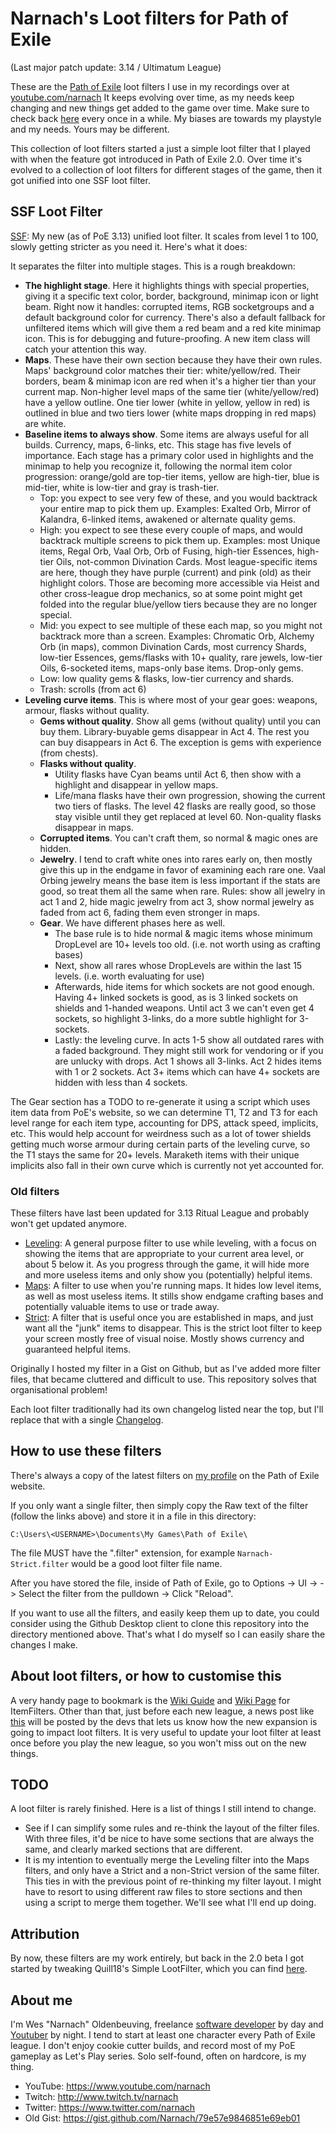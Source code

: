 # Narnach's Loot filters for Path of Exile

(Last major patch update: 3.14 / Ultimatum League)

These are the [Path of Exile](https://www.pathofexile.com/) loot filters I use in my recordings over at [youtube.com/narnach](https://www.youtube.com/narnach)
It keeps evolving over time, as my needs keep changing and new things get added to the game over time. Make sure to check back [here](https://github.com/Narnach/path_of_exile_loot_filters) every once in a while. My biases are towards my playstyle and my needs. Yours may be different.

This collection of loot filters started a just a simple loot filter that I played with when the feature got introduced in Path of Exile 2.0. Over time it's evolved to a collection of loot filters for different stages of the game, then it got unified into one SSF loot filter.

## SSF Loot Filter

[SSF](https://github.com/Narnach/path_of_exile_loot_filters/raw/master/Narnach-SSF.filter): My new (as of PoE 3.13) unified loot filter. It scales from level 1 to 100, slowly getting stricter as you need it. Here's what it does:

It separates the filter into multiple stages. This is a rough breakdown:

- **The highlight stage**. Here it highlights things with special properties, giving it a specific text color, border, background, minimap icon or light beam. Right now it handles: corrupted items, RGB socketgroups and a default background color for currency. There's also a default fallback for unfiltered items which will give them a red beam and a red kite minimap icon. This is for debugging and future-proofing. A new item class will catch your attention this way.
- **Maps**. These have their own section because they have their own rules. Maps' background color matches their tier: white/yellow/red. Their borders, beam & minimap icon are red when it's a higher tier than your current map. Non-higher level maps of the same tier (white/yellow/red) have a yellow outline. One tier lower (white in yellow, yellow in red) is outlined in blue and two tiers lower (white maps dropping in red maps) are white.
- **Baseline items to always show**. Some items are always useful for all builds. Currency, maps, 6-links, etc. This stage has five levels of importance. Each stage has a primary color used in highlights and the minimap to help you recognize it, following the normal item color progression: orange/gold are top-tier items, yellow are high-tier, blue is mid-tier, white is low-tier and gray is trash-tier.
  - Top: you expect to see very few of these, and you would backtrack your entire map to pick them up. Examples: Exalted Orb, Mirror of Kalandra, 6-linked items, awakened or alternate quality gems.
  - High: you expect to see these every couple of maps, and would backtrack multiple screens to pick them up. Examples: most Unique items, Regal Orb, Vaal Orb, Orb of Fusing, high-tier Essences, high-tier Oils, not-common Divination Cards. Most league-specific items are here, though they have purple (current) and pink (old) as their highlight colors. Those are becoming more accessible via Heist and other cross-league drop mechanics, so at some point might get folded into the regular blue/yellow tiers because they are no longer special.
  - Mid: you expect to see multiple of these each map, so you might not backtrack more than a screen. Examples: Chromatic Orb, Alchemy Orb (in maps), common Divination Cards, most currency Shards, low-tier Essences, gems/flasks with 10+ quality, rare jewels, low-tier Oils, 6-socketed items, maps-only base items. Drop-only gems.
  - Low: low quality gems & flasks, low-tier currency and shards.
  - Trash: scrolls (from act 6)
- **Leveling curve items**. This is where most of your gear goes: weapons, armour, flasks without quality.
  - **Gems without quality**. Show all gems (without quality) until you can buy them. Library-buyable gems disappear in Act 4. The rest you can buy disappears in Act 6. The exception is gems with experience (from chests).
  - **Flasks without quality**.
    - Utility flasks have Cyan beams until Act 6, then show with a highlight and disappear in yellow maps.
    - Life/mana flasks have their own progression, showing the current two tiers of flasks. The level 42 flasks are really good, so those stay visible until they get replaced at level 60. Non-quality flasks disappear in maps.
  - **Corrupted items**. You can't craft them, so normal & magic ones are hidden.
  - **Jewelry**. I tend to craft white ones into rares early on, then mostly give this up in the endgame in favor of examining each rare one. Vaal Orbing jewelry means the base item is less important if the stats are good, so treat them all the same when rare. Rules: show all jewelry in act 1 and 2, hide magic jewelry from act 3, show normal jewelry as faded from act 6, fading them even stronger in maps.
  - **Gear**. We have different phases here as well.
    - The base rule is to hide normal & magic items whose minimum DropLevel are 10+ levels too old. (i.e. not worth using as crafting bases)
    - Next, show all rares whose DropLevels are within the last 15 levels. (i.e. worth evaluating for use)
    - Afterwards, hide items for which sockets are not good enough. Having 4+ linked sockets is good, as is 3 linked sockets on shields and 1-handed weapons. Until act 3 we can't even get 4 sockets, so highlight 3-links, do a more subtle highlight for 3-sockets.
    - Lastly: the leveling curve. In acts 1-5 show all outdated rares with a faded background. They might still work for vendoring or if you are unlucky with drops. Act 1 shows all 3-links. Act 2 hides items with 1 or 2 sockets. Act 3+ items which can have 4+ sockets are hidden with less than 4 sockets.

The Gear section has a TODO to re-generate it using a script which uses item data from PoE's website, so we can determine T1, T2 and T3 for each level range for each item type, accounting for DPS, attack speed, implicits, etc. This would help account for weirdness such as a lot of tower shields getting much worse armour during certain parts of the leveling curve, so the T1 stays the same for 20+ levels. Maraketh items with their unique implicits also fall in their own curve which is currently not yet accounted for.

### Old filters

These filters have last been updated for 3.13 Ritual League and probably won't get updated anymore.

- [Leveling](https://github.com/Narnach/path_of_exile_loot_filters/raw/master/Narnach-Leveling.filter): A general purpose filter to use while leveling, with a focus on showing the items that are appropriate to your current area level, or about 5 below it. As you progress through the game, it will hide more and more useless items and only show you (potentially) helpful items.
- [Maps](https://github.com/Narnach/path_of_exile_loot_filters/raw/master/Narnach-Maps.filter): A filter to use when you're running maps. It hides low level items, as well as most useless items. It stills show endgame crafting bases and potentially valuable items to use or trade away.
- [Strict](https://github.com/Narnach/path_of_exile_loot_filters/raw/master/Narnach-Maps-Strict.filter): A filter that is useful once you are established in maps, and just want all the "junk" items to disappear. This is the strict loot filter to keep your screen mostly free of visual noise. Mostly shows currency and guaranteed helpful items.

Originally I hosted my filter in a Gist on Github, but as I've added more filter files, that became cluttered and difficult to use. This repository solves that organisational problem!

Each loot filter traditionally had its own changelog listed near the top, but I'll replace that with a single [Changelog](CHANGELOG.md).

## How to use these filters

There's always a copy of the latest filters on [my profile](https://www.pathofexile.com/account/view-profile/narnach/item-filters) on the Path of Exile website.

If you only want a single filter, then simply copy the Raw text of the filter (follow the links above) and store it in a file in this directory:

`C:\Users\<USERNAME>\Documents\My Games\Path of Exile\`

The file MUST have the ".filter" extension, for example `Narnach-Strict.filter` would be a good loot filter file name.

After you have stored the file, inside of Path of Exile, go to Options -> UI -> <Scroll down to the bottom> -> Select the filter from the pulldown -> Click "Reload".

If you want to use all the filters, and easily keep them up to date, you could consider using the Github Desktop client to clone this repository into the directory mentioned above. That's what I do myself so I can easily share the changes I make.

## About loot filters, or how to customise this

A very handy page to bookmark is the [Wiki Guide](https://pathofexile.gamepedia.com/Item_filter_guide) and [Wiki Page](https://pathofexile.gamepedia.com/Item_filter) for ItemFilters. Other than that, just before each new league, a news post like [this](https://www.pathofexile.com/forum/view-thread/2036673) will be posted by the devs that lets us know how the new expansion is going to impact loot filters. It is very useful to update your loot filter at least once before you play the new league, so you won't miss out on the new things.

## TODO

A loot filter is rarely finished. Here is a list of things I still intend to change.

* See if I can simplify some rules and re-think the layout of the filter files. With three files, it'd be nice to have some sections that are always the same, and clearly marked sections that are different.
* It is my intention to eventually merge the Leveling filter into the Maps filters, and only have a Strict and a non-Strict version of the same filter. This ties in with the previous point of re-thinking my filter layout. I might have to resort to using different raw files to store sections and then using a script to merge them together. We'll see what I'll end up doing.

## Attribution

By now, these filters are my work entirely, but back in the 2.0 beta I got started by tweaking Quill18's Simple LootFilter, which you can find [here](https://gist.github.com/quill18/d811f616d577bed035b4).

## About me

I'm Wes "Narnach" Oldenbeuving, freelance [software developer](http://narnach.com) by day and [Youtuber](https://www.youtube.com/narnach) by night. I tend to start at least one character every Path of Exile league. I don't enjoy cookie cutter builds, and record most of my PoE gameplay as Let's Play series. Solo self-found, often on hardcore, is my thing.

* YouTube: https://www.youtube.com/narnach
* Twitch: http://www.twitch.tv/narnach
* Twitter: https://www.twitter.com/narnach
* Old Gist: https://gist.github.com/Narnach/79e57e9846851e69eb01
